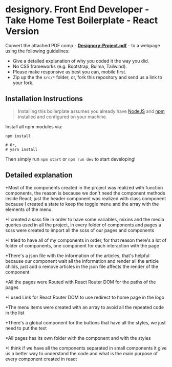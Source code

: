 # designory. Front End Developer - Take Home Test Boilerplate - React Version

Convert the attached PDF comp - [**Designory-Project.pdf**](Designory-Project.pdf) - to a webpage using the
following guidelines:

*  Give a detailed explanation of why you coded it the way you did.
*  No CSS frameworks (e.g. Bootstrap, Bulma, Tailwind).
*  Please make responsive as best you can, mobile first.
*  Zip up the the `src/*` folder, or, fork this repository and send us a link to your fork.

## Installation Instructions

> Installing this boilerplate assumes you already have [NodeJS](https://nodejs.org/en/) and
> [npm](https://www.npmjs.com/) installed and configured on your machine.

Install all npm modules via:

    npm install
    
    # Or,
    # yarn install

Then simply run `npm start` or `npm run dev` to start developing!


## Detailed explanation

*Most of the components created in the project was realized with function components, the reason is because we don't need the component methods inside React, just the header component was realized with class component because I created a state to keep the toggle menu and the array with the elements of the menu.

*I created a sass file in order to have some variables, mixins and the media queries used in all the project, in every folder of components and pages a scss were created to import all the scss of our pages and components

*I tried to have all of my components in order, for that reason there's a lot of folder of components, one component for each interaction with the page

*There's a json file with the information of the articles, that's helpful because our component wait all the information and render all the article childs, just add o remove articles in the json file affects the render of the component

*All the pages were Routed with React Router DOM for the paths of the pages

*I used Link for React Router DOM to use redirect to home page in the logo

*The menu items were created with an array to avoid all the repeated code in the list

*There's a global component for the buttons that have all the styles, we just need to put the text

*All pages has its own folder with the component and with the styles

*I think if we have all the components separated in small components it give us a better way to understand the code and what is the main purpose of every component created in react
